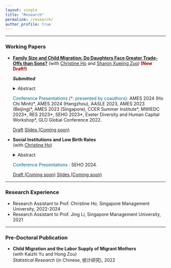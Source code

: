 ```yaml
---
layout: single
title: "Research"
permalink: /research/
author_profile: true
---
```



------
### Working Papers
- [**Family Size and Child Migration: Do Daughters Face Greater Trade-Offs than Sons?**](https://yutao-wang-econ.github.io/files/Ho,%20Wang,%20and%20Zuo%20(2024)%20Family%20Size%20and%20Child%20Migration.pdf)
  (with [Christine Ho](https://sites.google.com/site/christineho5) and [Sharon Xuejing Zuo](https://sites.google.com/site/sharonxuejingzuo/home))**<span style="color: #a60000;"> (New Draft!)</span>**
   
  **_Submitted_** 
   <details>
   <summary>Abstract</summary>
     We show that, conditional on family size, rural boys and girls are equally likely to migrate with parents in China. Nevertheless, daughters' migration may still be compromised because they tend to have more siblings in societies with strong son preference, and larger families are more likely to leave all children behind. We find that a one unit increase in sibship size decreases the probability that a daughter migrates by 12.5 percentage points—with stronger effects when migration restrictions are more stringent—but has negligible effects on sons. The results suggest that gender-neutral migration constraints may generate gendered family size trade-offs.
   </details>
   <!-- Medium skip -->
   
   <span style="color: #006692;">Conference Presentations (\*: presented by coauthors):</span> AMES 2024 (Ho Chi Minh)\*, AMES 2024 (Hangzhou), AASLE 2023, AMES 2023 (Beijing)\*, AMES 2023 (Singapore), CCER Summer Institute\*, MWIEDC 2023\*, RES 2023\*, SEHO 2023\*, Exeter Diversity and Human Capital Workshop\*, GLO Global Conference 2022.

  <!--- [Draft <span style="color: #a60000;"> New Draft!</span>](#Buttons){: .btn--research} [Slides (Coming soon)](#Buttons){: .btn--research} --->
  <a href="https://Yutao-Wang-Econ.github.io/files/Ho, Wang, and Zuo (2024) Family Size and Child Migration.pdf" target="_blank" rel="noopener noreferrer">
  <i class="fas fa-file-pdf"></i> Draft</a>
  <a href="" target="_blank" rel="noopener noreferrer">
  <i class="fas fa-file-powerpoint"></i> Slides (Coming soon)</a>
  <!---  <i class="fas fa-file-pdf"></i> Draft <span style="color: #a60000;"> (New!)</span></a>  --->
  
- **Social Institutions and Low Birth Rates**  
  (with [Christine Ho](https://sites.google.com/site/christineho5))  
   <details>
   <summary>Abstract</summary>
      Abstract is coming soon.
   </details>
   <!-- Medium skip -->
   
   <span style="color: #006692;">Conference Presentations :</span> SEHO 2024.

  <!--- [Draft (Coming soon)](#Buttons){: .btn--research} [Slides (Coming soon)](#Buttons){: .btn--research} --->
  <a href="" target="_blank" rel="noopener noreferrer">
  <i class="fas fa-file-pdf"></i> Draft (Coming soon)</a>
  <a href="" target="_blank" rel="noopener noreferrer">
  <i class="fas fa-file-powerpoint"></i> Slides (Coming soon)</a>



<!-- ------
### Work in Progress
- **One-Child Policy, Education Attainment, and Parental Monetary Investments**  
--> 

------
### Research Experience
- Research Assistant to Prof. Christine Ho, Singapore Management University, 2022-2024
- Research Assistant to Prof. Jing Li, Singapore Management University, 2021

------
### Pre-Doctoral Publication
- **Child Migration and the Labor Supply of Migrant Mothers**  
(with Kaizhi Yu and Hong Zou)  
_Statistical Research_ (in Chinese, 统计研究), 2022
